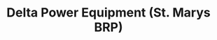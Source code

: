 ---
title: "Delta Power Equipment (St. Marys BRP)"
url: /st-marys/delta-power-equipment-st-marys-brp/
shop: motorcycle
---